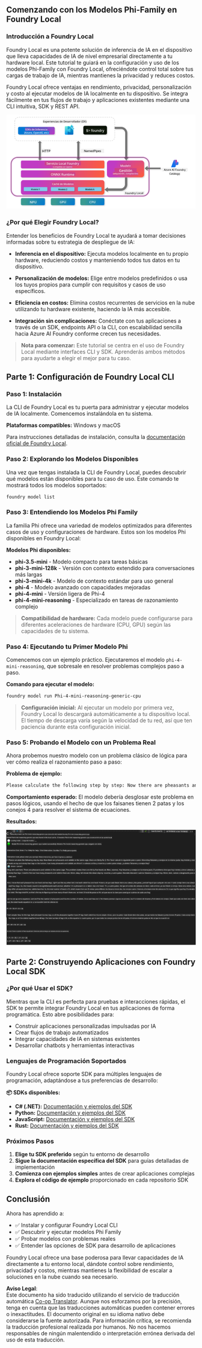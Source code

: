 <!--
CO_OP_TRANSLATOR_METADATA:
{
  "original_hash": "52973a5680a65a810aa80b7036afd31f",
  "translation_date": "2025-06-27T13:32:02+00:00",
  "source_file": "md/01.Introduction/02/07.FoundryLocal.md",
  "language_code": "es"
}
-->
## Comenzando con los Modelos Phi-Family en Foundry Local

### Introducción a Foundry Local

Foundry Local es una potente solución de inferencia de IA en el dispositivo que lleva capacidades de IA de nivel empresarial directamente a tu hardware local. Este tutorial te guiará en la configuración y uso de los modelos Phi-Family con Foundry Local, ofreciéndote control total sobre tus cargas de trabajo de IA, mientras mantienes la privacidad y reduces costos.

Foundry Local ofrece ventajas en rendimiento, privacidad, personalización y costo al ejecutar modelos de IA localmente en tu dispositivo. Se integra fácilmente en tus flujos de trabajo y aplicaciones existentes mediante una CLI intuitiva, SDK y REST API.


![arch](../../../../../translated_images/foundry-local-arch.8823e321dd8258d7d68815ddb0153503587142ff32e6997041c7cf0c9df24b49.es.png)

### ¿Por qué Elegir Foundry Local?

Entender los beneficios de Foundry Local te ayudará a tomar decisiones informadas sobre tu estrategia de despliegue de IA:

- **Inferencia en el dispositivo:** Ejecuta modelos localmente en tu propio hardware, reduciendo costos y manteniendo todos tus datos en tu dispositivo.

- **Personalización de modelos:** Elige entre modelos predefinidos o usa los tuyos propios para cumplir con requisitos y casos de uso específicos.

- **Eficiencia en costos:** Elimina costos recurrentes de servicios en la nube utilizando tu hardware existente, haciendo la IA más accesible.

- **Integración sin complicaciones:** Conéctate con tus aplicaciones a través de un SDK, endpoints API o la CLI, con escalabilidad sencilla hacia Azure AI Foundry conforme crecen tus necesidades.

> **Nota para comenzar:** Este tutorial se centra en el uso de Foundry Local mediante interfaces CLI y SDK. Aprenderás ambos métodos para ayudarte a elegir el mejor para tu caso.

## Parte 1: Configuración de Foundry Local CLI

### Paso 1: Instalación

La CLI de Foundry Local es tu puerta para administrar y ejecutar modelos de IA localmente. Comencemos instalándola en tu sistema.

**Plataformas compatibles:** Windows y macOS

Para instrucciones detalladas de instalación, consulta la [documentación oficial de Foundry Local](https://github.com/microsoft/Foundry-Local/blob/main/README.md).

### Paso 2: Explorando los Modelos Disponibles

Una vez que tengas instalada la CLI de Foundry Local, puedes descubrir qué modelos están disponibles para tu caso de uso. Este comando te mostrará todos los modelos soportados:


```bash
foundry model list
```

### Paso 3: Entendiendo los Modelos Phi Family

La familia Phi ofrece una variedad de modelos optimizados para diferentes casos de uso y configuraciones de hardware. Estos son los modelos Phi disponibles en Foundry Local:

**Modelos Phi disponibles:** 

- **phi-3.5-mini** - Modelo compacto para tareas básicas
- **phi-3-mini-128k** - Versión con contexto extendido para conversaciones más largas
- **phi-3-mini-4k** - Modelo de contexto estándar para uso general
- **phi-4** - Modelo avanzado con capacidades mejoradas
- **phi-4-mini** - Versión ligera de Phi-4
- **phi-4-mini-reasoning** - Especializado en tareas de razonamiento complejo

> **Compatibilidad de hardware:** Cada modelo puede configurarse para diferentes aceleraciones de hardware (CPU, GPU) según las capacidades de tu sistema.

### Paso 4: Ejecutando tu Primer Modelo Phi

Comencemos con un ejemplo práctico. Ejecutaremos el modelo `phi-4-mini-reasoning`, que sobresale en resolver problemas complejos paso a paso.


**Comando para ejecutar el modelo:**

```bash
foundry model run Phi-4-mini-reasoning-generic-cpu
```

> **Configuración inicial:** Al ejecutar un modelo por primera vez, Foundry Local lo descargará automáticamente a tu dispositivo local. El tiempo de descarga varía según la velocidad de tu red, así que ten paciencia durante esta configuración inicial.

### Paso 5: Probando el Modelo con un Problema Real

Ahora probemos nuestro modelo con un problema clásico de lógica para ver cómo realiza el razonamiento paso a paso:

**Problema de ejemplo:**

```txt
Please calculate the following step by step: Now there are pheasants and rabbits in the same cage, there are thirty-five heads on top and ninety-four legs on the bottom, how many pheasants and rabbits are there?
```

**Comportamiento esperado:** El modelo debería desglosar este problema en pasos lógicos, usando el hecho de que los faisanes tienen 2 patas y los conejos 4 para resolver el sistema de ecuaciones.

**Resultados:**

![cli](../../../../../translated_images/cli.862ec6b55c2b5d916093866d4df99190150d4198fd33ab79e586f9d6f5403089.es.png)

## Parte 2: Construyendo Aplicaciones con Foundry Local SDK

### ¿Por qué Usar el SDK?

Mientras que la CLI es perfecta para pruebas e interacciones rápidas, el SDK te permite integrar Foundry Local en tus aplicaciones de forma programática. Esto abre posibilidades para:

- Construir aplicaciones personalizadas impulsadas por IA
- Crear flujos de trabajo automatizados
- Integrar capacidades de IA en sistemas existentes
- Desarrollar chatbots y herramientas interactivas

### Lenguajes de Programación Soportados

Foundry Local ofrece soporte SDK para múltiples lenguajes de programación, adaptándose a tus preferencias de desarrollo:

**📦 SDKs disponibles:**

- **C# (.NET):** [Documentación y ejemplos del SDK](https://github.com/microsoft/Foundry-Local/tree/main/sdk/cs)
- **Python:** [Documentación y ejemplos del SDK](https://github.com/microsoft/Foundry-Local/tree/main/sdk/python)
- **JavaScript:** [Documentación y ejemplos del SDK](https://github.com/microsoft/Foundry-Local/tree/main/sdk/js)
- **Rust:** [Documentación y ejemplos del SDK](https://github.com/microsoft/Foundry-Local/tree/main/sdk/rust)

### Próximos Pasos

1. **Elige tu SDK preferido** según tu entorno de desarrollo
2. **Sigue la documentación específica del SDK** para guías detalladas de implementación
3. **Comienza con ejemplos simples** antes de crear aplicaciones complejas
4. **Explora el código de ejemplo** proporcionado en cada repositorio SDK

## Conclusión

Ahora has aprendido a:
- ✅ Instalar y configurar Foundry Local CLI
- ✅ Descubrir y ejecutar modelos Phi Family
- ✅ Probar modelos con problemas reales
- ✅ Entender las opciones de SDK para desarrollo de aplicaciones

Foundry Local ofrece una base poderosa para llevar capacidades de IA directamente a tu entorno local, dándote control sobre rendimiento, privacidad y costos, mientras mantienes la flexibilidad de escalar a soluciones en la nube cuando sea necesario.

**Aviso Legal**:  
Este documento ha sido traducido utilizando el servicio de traducción automática [Co-op Translator](https://github.com/Azure/co-op-translator). Aunque nos esforzamos por la precisión, tenga en cuenta que las traducciones automáticas pueden contener errores o inexactitudes. El documento original en su idioma nativo debe considerarse la fuente autorizada. Para información crítica, se recomienda la traducción profesional realizada por humanos. No nos hacemos responsables de ningún malentendido o interpretación errónea derivada del uso de esta traducción.